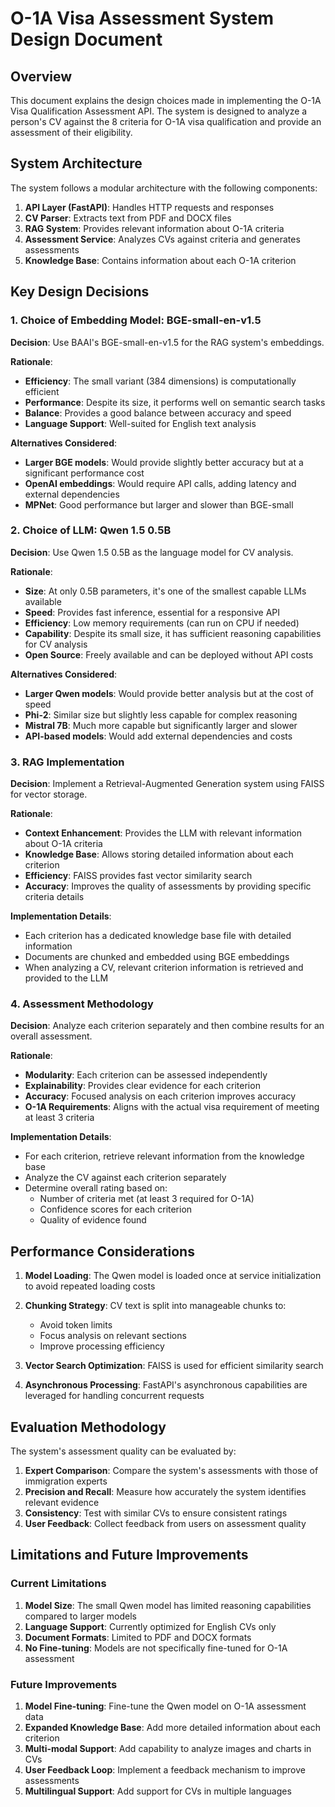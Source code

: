 # O-1A Visa Assessment System Design Document

## Overview

This document explains the design choices made in implementing the O-1A Visa Qualification Assessment API. The system is designed to analyze a person's CV against the 8 criteria for O-1A visa qualification and provide an assessment of their eligibility.

## System Architecture

The system follows a modular architecture with the following components:

1. **API Layer (FastAPI)**: Handles HTTP requests and responses
2. **CV Parser**: Extracts text from PDF and DOCX files
3. **RAG System**: Provides relevant information about O-1A criteria
4. **Assessment Service**: Analyzes CVs against criteria and generates assessments
5. **Knowledge Base**: Contains information about each O-1A criterion

## Key Design Decisions

### 1. Choice of Embedding Model: BGE-small-en-v1.5

**Decision**: Use BAAI's BGE-small-en-v1.5 for the RAG system's embeddings.

**Rationale**:

- **Efficiency**: The small variant (384 dimensions) is computationally efficient
- **Performance**: Despite its size, it performs well on semantic search tasks
- **Balance**: Provides a good balance between accuracy and speed
- **Language Support**: Well-suited for English text analysis

**Alternatives Considered**:

- **Larger BGE models**: Would provide slightly better accuracy but at a significant performance cost
- **OpenAI embeddings**: Would require API calls, adding latency and external dependencies
- **MPNet**: Good performance but larger and slower than BGE-small

### 2. Choice of LLM: Qwen 1.5 0.5B

**Decision**: Use Qwen 1.5 0.5B as the language model for CV analysis.

**Rationale**:

- **Size**: At only 0.5B parameters, it's one of the smallest capable LLMs available
- **Speed**: Provides fast inference, essential for a responsive API
- **Efficiency**: Low memory requirements (can run on CPU if needed)
- **Capability**: Despite its small size, it has sufficient reasoning capabilities for CV analysis
- **Open Source**: Freely available and can be deployed without API costs

**Alternatives Considered**:

- **Larger Qwen models**: Would provide better analysis but at the cost of speed
- **Phi-2**: Similar size but slightly less capable for complex reasoning
- **Mistral 7B**: Much more capable but significantly larger and slower
- **API-based models**: Would add external dependencies and costs

### 3. RAG Implementation

**Decision**: Implement a Retrieval-Augmented Generation system using FAISS for vector storage.

**Rationale**:

- **Context Enhancement**: Provides the LLM with relevant information about O-1A criteria
- **Knowledge Base**: Allows storing detailed information about each criterion
- **Efficiency**: FAISS provides fast vector similarity search
- **Accuracy**: Improves the quality of assessments by providing specific criteria details

**Implementation Details**:

- Each criterion has a dedicated knowledge base file with detailed information
- Documents are chunked and embedded using BGE embeddings
- When analyzing a CV, relevant criterion information is retrieved and provided to the LLM

### 4. Assessment Methodology

**Decision**: Analyze each criterion separately and then combine results for an overall assessment.

**Rationale**:

- **Modularity**: Each criterion can be assessed independently
- **Explainability**: Provides clear evidence for each criterion
- **Accuracy**: Focused analysis on each criterion improves accuracy
- **O-1A Requirements**: Aligns with the actual visa requirement of meeting at least 3 criteria

**Implementation Details**:

- For each criterion, retrieve relevant information from the knowledge base
- Analyze the CV against each criterion separately
- Determine overall rating based on:
  - Number of criteria met (at least 3 required for O-1A)
  - Confidence scores for each criterion
  - Quality of evidence found

## Performance Considerations

1. **Model Loading**: The Qwen model is loaded once at service initialization to avoid repeated loading costs

2. **Chunking Strategy**: CV text is split into manageable chunks to:

   - Avoid token limits
   - Focus analysis on relevant sections
   - Improve processing efficiency

3. **Vector Search Optimization**: FAISS is used for efficient similarity search

4. **Asynchronous Processing**: FastAPI's asynchronous capabilities are leveraged for handling concurrent requests

## Evaluation Methodology

The system's assessment quality can be evaluated by:

1. **Expert Comparison**: Compare the system's assessments with those of immigration experts
2. **Precision and Recall**: Measure how accurately the system identifies relevant evidence
3. **Consistency**: Test with similar CVs to ensure consistent ratings
4. **User Feedback**: Collect feedback from users on assessment quality

## Limitations and Future Improvements

### Current Limitations

1. **Model Size**: The small Qwen model has limited reasoning capabilities compared to larger models
2. **Language Support**: Currently optimized for English CVs only
3. **Document Formats**: Limited to PDF and DOCX formats
4. **No Fine-tuning**: Models are not specifically fine-tuned for O-1A assessment

### Future Improvements

1. **Model Fine-tuning**: Fine-tune the Qwen model on O-1A assessment data
2. **Expanded Knowledge Base**: Add more detailed information about each criterion
3. **Multi-modal Support**: Add capability to analyze images and charts in CVs
4. **User Feedback Loop**: Implement a feedback mechanism to improve assessments
5. **Multilingual Support**: Add support for CVs in multiple languages
